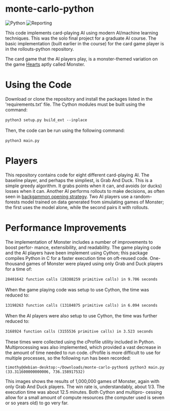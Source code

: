 # monte-carlo-python

![Python](https://github.com/tim-day-387/monte-carlo-python/actions/workflows/python-app.yml/badge.svg)
![Reporting](https://github.com/tim-day-387/monte-carlo-python/actions/workflows/make-report.yml/badge.svg)

This code implements card-playing AI using modern AI/machine learning techniques. This was the solo final project for a graduate AI course. The basic implementation (built earlier in the course) for the card game player is in the rollouts-python repository.

The card game that the AI players play, is a monster-themed variation on the game [Hearts](https://en.wikipedia.org/wiki/Hearts_(card_game)#Preliminaries_2) 
aptly called Monster.

# Using the Code

Download or clone the repository and install the packages listed in the 'requirements.txt' file. The Cython modules must be built using the command:\
\
```python3 setup.py build_ext --inplace```\
\
Then, the code can be run using the following command:\
\
```python3 main.py```

# Players 

This repository contains code for eight different card-playing AI. The baseline player, and perhaps the simpliest, is Grab And Duck. This is a simple greedy 
algorithm. It grabs points when it can, and avoids (or ducks) losses when it can. Another AI performs rollouts to make decisions, as often seen in 
[backgammon opening strategy](https://en.wikipedia.org/wiki/Rollout_(backgammon)). Two AI players use a random-forests model trained on data generated 
from simulating games of Monster; the first uses the model alone, while the second pairs it with rollouts.  

# Performance Improvements

The implementation of Monster includes a number of improvements to boost perfor-
mance, extensibility, and readability. The game playing code and the AI
players have been implement using Cython; this package compiles Python
in C for a faster execution time on oft-reused code. One-thousand games of
Monster were played using only Grab and Duck players for a time of:\
\
```28401642 function calls (28388259 primitive calls) in 9.706 seconds```\
\
When the game playing code was setup to use Cython, the time was reduced to:\
\
```13198263 function calls (13184875 primitive calls) in 6.094 seconds```\
\
When the AI players were also setup to use Cython, the time was further
reduced to:\
\
```3168924 function calls (3155536 primitive calls) in 3.523 seconds```\
\
These times were collected using the cProfile utility included in Python.
Multiprocessing was also implemented, which provided a vast decrease in
the amount of time needed to run code. cProfile is more difficult to use for
multiple processes, so the following run has been recorded:
```
timothy@debian-desktop:~/Downloads/monte-carlo-python$ python3 main.py
(33.311600000000006, 736.158917532)
```
This images shows the results of 1,000,000 games of Monster, again with
only Grab And Duck players. The win rate is, understandably, about 1/3.
The execution time was about 12.5 minutes. Both Cython and multipro-
cessing allow for a small amount of compute resources (the computer used is
seven or so years old) to go very far.
